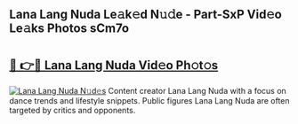 ## Lana Lang Nuda Le𝚊k𝚎d N𝚞𝚍e - Part-SxP Vid𝚎o Le𝚊ks Photos sCm7o

# <h2><a href="http://fbfdi5.evod.top/?m=Lana+Lang+Nuda">🔗 👉🔴 Lana Lang Nuda Vid𝚎o Ph𝚘t𝚘s</a></h2>

[![Lana Lang Nuda N𝚞d𝚎s](https://i.imgur.com/8V9OHl7.gif)](http://fbfdi5.evod.top/?m=Lana+Lang+Nuda)
Content creator Lana Lang Nuda with a focus on dance trends and lifestyle snippets. Public figures Lana Lang Nuda are often targeted by critics and opponents. 
